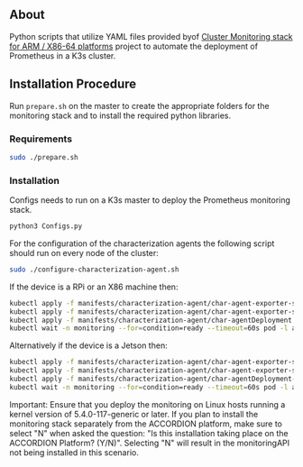 
## About
Python scripts that utilize YAML files provided byof <a href="https://github.com/carlosedp/cluster-monitoring" target="_blank">Cluster Monitoring stack for ARM / X86-64 platforms</a> project to automate the deployment of Prometheus in a K3s cluster.
## Installation Procedure
Run `prepare.sh` on the master to create the appropriate folders for the monitoring stack and to install the required python libraries.
### Requirements
```bash
sudo ./prepare.sh
```
### Installation
Configs needs to run on a K3s master to deploy the Prometheus monitoring stack.
```bash
python3 Configs.py
```

For the configuration of the characterization agents the following script should run on every node of the cluster:
```bash
sudo ./configure-characterization-agent.sh
```

If the device is a RPi or an X86 machine then:
```bash
kubectl apply -f manifests/characterization-agent/char-agent-exporter-service.yaml
kubectl apply -f manifests/characterization-agent/char-agent-exporter-servicemonitor.yaml
kubectl apply -f manifests/characterization-agent/char-agentDeployment.yaml
kubectl wait -n monitoring --for=condition=ready --timeout=60s pod -l app=char-agent
```

Alternatively if the device is a Jetson then:
```bash
kubectl apply -f manifests/characterization-agent/char-agent-exporter-service.yaml
kubectl apply -f manifests/characterization-agent/char-agent-exporter-servicemonitor.yaml
kubectl apply -f manifests/characterization-agent/char-agentDeployment-jetson.yaml
kubectl wait -n monitoring --for=condition=ready --timeout=60s pod -l app=char-agent
```
Important: Ensure that you deploy the monitoring on Linux hosts running a kernel version of 5.4.0-117-generic or later. If you plan to install the monitoring stack separately from the ACCORDION platform, make sure to select "N" when asked the question: "Is this installation taking place on the ACCORDION Platform? (Y/N)". Selecting "N" will result in the monitoringAPI not being installed in this scenario.